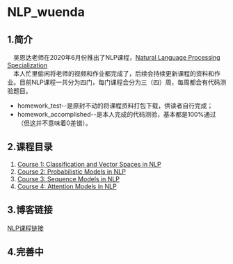 # NLP_wuenda
## 1.简介
&emsp;吴恩达老师在2020年6月份推出了NLP课程，[Natural Language Processing Specialization](https://www.deeplearning.ai/natural-language-processing-specialization/  "吴恩达 NLP课程")  
&emsp;本人忙里偷闲将老师的视频和作业都完成了，后续会持续更新课程的资料和作业。目前NLP课程一共分为四门，每门课程会分为三（四）周，每周都会有代码测验题目。  
 + homework_test--是原封不动的将课程资料打包下载，供读者自行完成；
 + homework_accomplished--是本人完成的代码测验，基本都是100%通过（但这并不意味着0差错）。  
 
## 2.课程目录
1. [Course 1: Classification and Vector Spaces in NLP](https://www.coursera.org/learn/classification-vector-spaces-in-nlp "NLP中的分类和向量空间")
2. [Course 2: Probabilistic Models in NLP](https://www.coursera.org/learn/probabilistic-models-in-nlp "NLP中的概率模型")
3. [Course 3: Sequence Models in NLP](https://www.coursera.org/learn/sequence-models-in-nlp "NLP中的序列模型")
4. [Course 4: Attention Models in NLP](https://www.coursera.org/learn/attention-models-in-nlp "NLP中的注意力模型")

## 3.博客链接
[NLP课程链接](https://blog.csdn.net/weixin_42564710/article/details/110872330)

## 4.完善中
